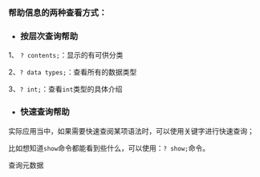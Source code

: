 ### 帮助信息的两种查看方式：

* ### 按层次查询帮助

1、 `? contents;`：显示的有可供分类

2、`? data types;`：查看所有的数据类型

3、`? int;`：查看`int`类型的具体介绍



* ### 快速查询帮助

实际应用当中，如果需要快速查阅某项语法时，可以使用关键字进行快速查询；

比如想知道`show`命令都能看到些什么，可以使用：`? show;`命令。





查询元数据

